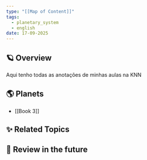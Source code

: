 ```yaml
---
type: "[[Map of Content]]"
tags:
  - planetary_system
  - english
date: 17-09-2025
---
```

## 🪐 Overview
Aqui tenho todas as anotações de minhas aulas na KNN
## 🌎 Planets
- [[Book 3]]
## ✨ Related Topics

## 🔎 Review in the future